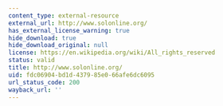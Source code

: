 ```yaml
---
content_type: external-resource
external_url: http://www.solonline.org/
has_external_license_warning: true
hide_download: true
hide_download_original: null
license: https://en.wikipedia.org/wiki/All_rights_reserved
status: valid
title: http://www.solonline.org/
uid: fdc06904-bd1d-4379-85e0-66afe6dc6095
url_status_code: 200
wayback_url: ''
---
```

